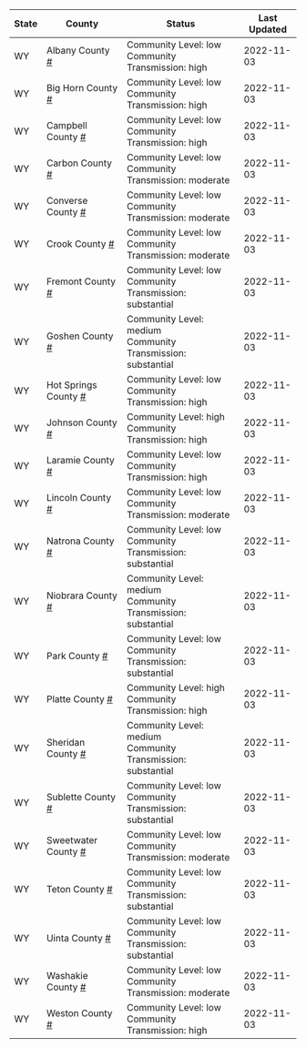State | County | Status | Last Updated
--- | --- | --- | --- 
WY | Albany County <a href="#albany_county">#</a> | <a name="albany_county"></a>Community Level: low<br/>Community Transmission: high | 2022-11-03
WY | Big Horn County <a href="#big_horn_county">#</a> | <a name="big_horn_county"></a>Community Level: low<br/>Community Transmission: high | 2022-11-03
WY | Campbell County <a href="#campbell_county">#</a> | <a name="campbell_county"></a>Community Level: low<br/>Community Transmission: high | 2022-11-03
WY | Carbon County <a href="#carbon_county">#</a> | <a name="carbon_county"></a>Community Level: low<br/>Community Transmission: moderate | 2022-11-03
WY | Converse County <a href="#converse_county">#</a> | <a name="converse_county"></a>Community Level: low<br/>Community Transmission: moderate | 2022-11-03
WY | Crook County <a href="#crook_county">#</a> | <a name="crook_county"></a>Community Level: low<br/>Community Transmission: moderate | 2022-11-03
WY | Fremont County <a href="#fremont_county">#</a> | <a name="fremont_county"></a>Community Level: low<br/>Community Transmission: substantial | 2022-11-03
WY | Goshen County <a href="#goshen_county">#</a> | <a name="goshen_county"></a>Community Level: medium<br/>Community Transmission: substantial | 2022-11-03
WY | Hot Springs County <a href="#hot_springs_county">#</a> | <a name="hot_springs_county"></a>Community Level: low<br/>Community Transmission: high | 2022-11-03
WY | Johnson County <a href="#johnson_county">#</a> | <a name="johnson_county"></a>Community Level: high<br/>Community Transmission: high | 2022-11-03
WY | Laramie County <a href="#laramie_county">#</a> | <a name="laramie_county"></a>Community Level: low<br/>Community Transmission: high | 2022-11-03
WY | Lincoln County <a href="#lincoln_county">#</a> | <a name="lincoln_county"></a>Community Level: low<br/>Community Transmission: moderate | 2022-11-03
WY | Natrona County <a href="#natrona_county">#</a> | <a name="natrona_county"></a>Community Level: low<br/>Community Transmission: substantial | 2022-11-03
WY | Niobrara County <a href="#niobrara_county">#</a> | <a name="niobrara_county"></a>Community Level: medium<br/>Community Transmission: substantial | 2022-11-03
WY | Park County <a href="#park_county">#</a> | <a name="park_county"></a>Community Level: low<br/>Community Transmission: substantial | 2022-11-03
WY | Platte County <a href="#platte_county">#</a> | <a name="platte_county"></a>Community Level: high<br/>Community Transmission: high | 2022-11-03
WY | Sheridan County <a href="#sheridan_county">#</a> | <a name="sheridan_county"></a>Community Level: medium<br/>Community Transmission: substantial | 2022-11-03
WY | Sublette County <a href="#sublette_county">#</a> | <a name="sublette_county"></a>Community Level: low<br/>Community Transmission: substantial | 2022-11-03
WY | Sweetwater County <a href="#sweetwater_county">#</a> | <a name="sweetwater_county"></a>Community Level: low<br/>Community Transmission: moderate | 2022-11-03
WY | Teton County <a href="#teton_county">#</a> | <a name="teton_county"></a>Community Level: low<br/>Community Transmission: substantial | 2022-11-03
WY | Uinta County <a href="#uinta_county">#</a> | <a name="uinta_county"></a>Community Level: low<br/>Community Transmission: substantial | 2022-11-03
WY | Washakie County <a href="#washakie_county">#</a> | <a name="washakie_county"></a>Community Level: low<br/>Community Transmission: moderate | 2022-11-03
WY | Weston County <a href="#weston_county">#</a> | <a name="weston_county"></a>Community Level: low<br/>Community Transmission: high | 2022-11-03
